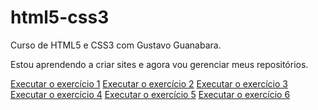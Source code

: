 # html5-css3
 Curso de HTML5 e CSS3 com Gustavo Guanabara.

Estou aprendendo a criar sites e agora vou gerenciar meus repositórios.

<a href="https://liliangeovana.github.io/html5-css3/exercicios/mod1/Ex001/">Executar o exercício 1</a>
<a href="https://liliangeovana.github.io/html5-css3/exercicios/mod1/Ex002/">Executar o exercício 2</a>
<a href="https://liliangeovana.github.io/html5-css3/exercicios/mod1/Ex003/">Executar o exercício 3</a>
<a href="https://liliangeovana.github.io/html5-css3/exercicios/mod1/Ex004/">Executar o exercício 4</a>
<a href="https://liliangeovana.github.io/html5-css3/exercicios/mod1/Ex005/">Executar o exercício 5</a>
<a href="https://liliangeovana.github.io/html5-css3/exercicios/mod1/Ex006/">Executar o exercício 6</a>